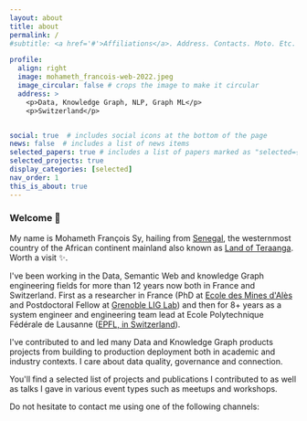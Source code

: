 ```yaml
---
layout: about
title: about
permalink: /
#subtitle: <a href='#'>Affiliations</a>. Address. Contacts. Moto. Etc.

profile:
  align: right
  image: mohameth_francois-web-2022.jpeg
  image_circular: false # crops the image to make it circular
  address: >
    <p>Data, Knowledge Graph, NLP, Graph ML</p>
    <p>Switzerland</p>


social: true  # includes social icons at the bottom of the page
news: false  # includes a list of news items
selected_papers: true # includes a list of papers marked as "selected={true}"
selected_projects: true
display_categories: [selected]
nav_order: 1
this_is_about: true
---
```


### Welcome 👋

My name is Mohameth François Sy, hailing from [Senegal](https://en.wikipedia.org/wiki/Senegal), the westernmost country of the African continent mainland also known as [Land of Teraanga](https://www.bbc.com/travel/article/20201115-teraanga-the-word-that-defines-senegal). Worth a visit :sparkles:.

I've been working in the Data, Semantic Web and knowledge Graph engineering fields for more than 12 years now both in France and Switzerland. First as a researcher in France (PhD at [Ecole des Mines d'Alès](https://www.imt-mines-ales.fr/en) and Postdoctoral Fellow at [Grenoble LIG Lab](https://www.liglab.fr/en)) and then for 8+ years as a system engineer and engineering team lead at Ecole Polytechnique Fédérale de Lausanne ([EPFL,  in Switzerland](https://www.epfl.ch/research/domains/bluebrain/blue-brain/people/group-leaders/mohameth-francois-sy)).

I've contributed to and led many Data and Knowledge Graph products projects from building to production deployment both in academic and industry contexts. I care about data quality, governance and connection.

You'll find a selected list of projects and publications I contributed to as well as talks I gave in various event types such as meetups and workshops.

Do not hesitate to contact me using one  of the following channels:
